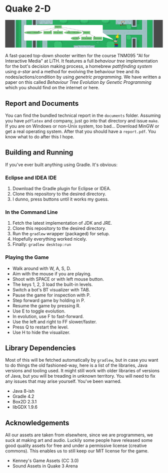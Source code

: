 # Quake 2-D

<p align="center">
  <img src="/documents/slides/share/header.png" alt="header"/>
</p>

A fast-paced top-down shooter written for the course TNM095 "AI for Interactive Media" at LiTH. It features a full *behaviour tree* implementation for the bot's decision making process, a homebrew *pathfinding system* using *a-star* and a method for evolving the behaviour tree and its nodes/actions/condition by using *genetric programming*. We have written a paper on this called *Behaviour Tree Evolution by Genetic Programming* which you should find on the internet or here.

## Report and Documents

You can find the bundled technical report in the `documents` folder. Assuming you have `pdflatex` and company, just go into that directory and issue `make`. If you are on Windows or non-Unix system, too bad... Download MinGW or get a real operating system. After that you should have a `report.pdf`. You know what to do after this I hope.

## Building and Running

If you've ever built anything using Gradle. It's obvious:

### Eclipse and IDEA IDE

1. Download the Gradle plugin for Eclipse or IDEA.
2. Clone this repository to the desired directory.
3. I dunno, press buttons until it works my guess.

### In the Command Line

1. Fetch the latest implementation of JDK and JRE.
2. Clone this repository to the desired directory.
3. Run the `gradlew` wrapper (packaged) for setup.
4. Hopefully everything worked nicely.
5. Finally: `gradlew desktop:run`

### Playing the Game

- Walk around with W, A, S, D.
- Aim with the mouse if you are playing.
- Shoot with SPACE or with left mouse button.
- The keys 1, 2, 3 load the built-in levels.
- Switch a bot's BT visualizer with TAB.
- Pause the game for inspection with P.
- Step forward game by holding in P.
- Resume the game by pressing R.
- Use E to toggle evolution.
- In evolution, use F to fast-forward.
- Use the left and right to FF slower/faster.
- Press Q to restart the level.
- Use H to hide the visualizer.

## Library Dependencies

Most of this will be fetched automatically by `gradlew`, but in case you want to do things the old fashioned-way, here is a list of the libraries, Java versions and tooling used. It might still work with older libraries of versions of Java, but you will be treading in unknown territory. You will need to fix any issues that may arise yourself. You've been warned.

- Java 8-ish
- Gradle 4.2
- Box2D 2.3.1
- libGDX 1.9.6

## Acknowledgements

All our assets are taken from elsewhere, since we are programmers, we suck at making art and audio. Luckily some people have released some good quality assets for free and under a permissive license (creative commons). This enables us to still keep our MIT license for the game.

- Kenney's Game Assets (CC 3.0)
- Sound Assets in Quake 3 Arena
